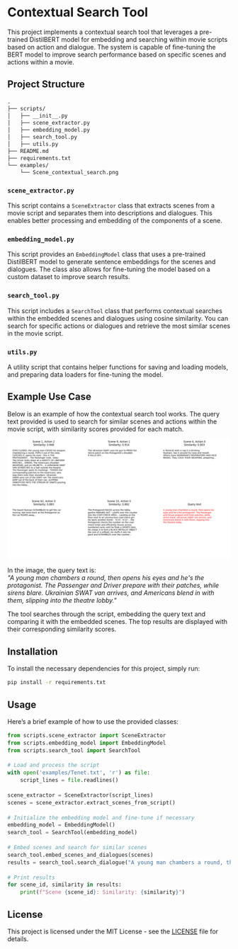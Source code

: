 
# Contextual Search Tool

This project implements a contextual search tool that leverages a pre-trained DistilBERT model for embedding and searching within movie scripts based on action and dialogue. The system is capable of fine-tuning the BERT model to improve search performance based on specific scenes and actions within a movie.

## Project Structure

```
.
├── scripts/
│   ├── __init__.py
│   ├── scene_extractor.py
│   ├── embedding_model.py
│   ├── search_tool.py
│   ├── utils.py
├── README.md
├── requirements.txt
└── examples/
    └── Scene_contextual_search.png
```

### `scene_extractor.py`
This script contains a `SceneExtractor` class that extracts scenes from a movie script and separates them into descriptions and dialogues. This enables better processing and embedding of the components of a scene.

### `embedding_model.py`
This script provides an `EmbeddingModel` class that uses a pre-trained DistilBERT model to generate sentence embeddings for the scenes and dialogues. The class also allows for fine-tuning the model based on a custom dataset to improve search results.

### `search_tool.py`
This script includes a `SearchTool` class that performs contextual searches within the embedded scenes and dialogues using cosine similarity. You can search for specific actions or dialogues and retrieve the most similar scenes in the movie script.

### `utils.py`
A utility script that contains helper functions for saving and loading models, and preparing data loaders for fine-tuning the model.

## Example Use Case

Below is an example of how the contextual search tool works. The query text provided is used to search for similar scenes and actions within the movie script, with similarity scores provided for each match.

![Scene Contextual Search](examples/Scene_contextual_search.png)

In the image, the query text is:  
*"A young man chambers a round, then opens his eyes and he's the protagonist. The Passenger and Driver prepare with their patches, while sirens blare. Ukrainian SWAT van arrives, and Americans blend in with them, slipping into the theatre lobby."*

The tool searches through the script, embedding the query text and comparing it with the embedded scenes. The top results are displayed with their corresponding similarity scores.

## Installation

To install the necessary dependencies for this project, simply run:

```bash
pip install -r requirements.txt
```

## Usage

Here’s a brief example of how to use the provided classes:

```python
from scripts.scene_extractor import SceneExtractor
from scripts.embedding_model import EmbeddingModel
from scripts.search_tool import SearchTool

# Load and process the script
with open('examples/Tenet.txt', 'r') as file:
    script_lines = file.readlines()

scene_extractor = SceneExtractor(script_lines)
scenes = scene_extractor.extract_scenes_from_script()

# Initialize the embedding model and fine-tune if necessary
embedding_model = EmbeddingModel()
search_tool = SearchTool(embedding_model)

# Embed scenes and search for similar scenes
search_tool.embed_scenes_and_dialogues(scenes)
results = search_tool.search_dialogue("A young man chambers a round, then opens his eyes...")

# Print results
for scene_id, similarity in results:
    print(f"Scene {scene_id}: Similarity: {similarity}")
```

## License

This project is licensed under the MIT License - see the [LICENSE](LICENSE) file for details.
